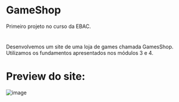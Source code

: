 # GameShop
Primeiro projeto no curso da EBAC.
#
Desenvolvemos um site de uma loja de games chamada GamesShop. Utilizamos os fundamentos apresentados nos módulos 3 e 4.

# Preview do site:
![image](https://github.com/DGzzzzz/GameShop/assets/132670815/cb9f2adb-59f1-4dc3-8a95-cc063c75f472)


